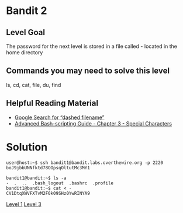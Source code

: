 <h1>Bandit 2</h1>

<h2 id="level-goal">Level Goal</h2>
<p>The password for the next level is stored in a file called <strong>-</strong>
located in the home directory</p>

<h2 id="commands-you-may-need-to-solve-this-level">Commands you may need to solve this level</h2>
<p>ls, cd, cat, file, du, find</p>

<h2 id="helpful-reading-material">Helpful Reading Material</h2>
<ul>
  <li><a href="https://www.google.com/search?q=dashed+filename">Google Search for “dashed filename”</a></li>
  <li><a href="http://tldp.org/LDP/abs/html/special-chars.html">Advanced Bash-scripting Guide - Chapter 3 - Special Characters</a></li>
</ul>


<h1>Solution</h1>

```
user@host:~$ ssh bandit1@bandit.labs.overthewire.org -p 2220
boJ9jbbUNNfktd78OOpsqOltutMc3MY1

bandit1@bandit:~$ ls -a
-  .  ..  .bash_logout  .bashrc  .profile
bandit1@bandit:~$ cat < -
CV1DtqXWVFXTvM2F0k09SHz0YwRINYA9
```

<a href="bandit/tasks/bandit1.md">Level 1</a>
<a href="bandit/tasks/bandit3.md">Level 3</a>
